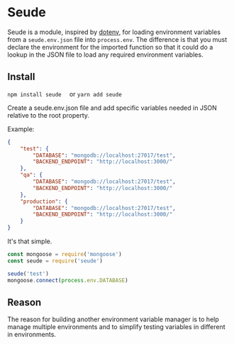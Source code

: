 # Seude
Seude is a module, inspired by [dotenv](https://github.com/motdotla/dotenv), for loading environment variables from a `seude.env.json` file into `process.env`. The difference is that you must declare the environment for the imported function so that it could do a lookup in the JSON file to load any required environment variables.

## Install
`npm install seude  `
or
`yarn add seude`

Create a seude.env.json file and add specific variables needed in JSON relative to the root property.

Example:
```json
{
    "test": {
        "DATABASE": "mongodb://localhost:27017/test",
        "BACKEND_ENDPOINT": "http://localhost:3000/"
    },
    "qa": {
        "DATABASE": "mongodb://localhost:27017/test",
        "BACKEND_ENDPOINT": "http://localhost:3000/"
    },
    "production": {
        "DATABASE": "mongodb://localhost:27017/test",
        "BACKEND_ENDPOINT": "http://localhost:3000/"
    }
}
```

It's that simple.

```js
const mongoose = require('mongoose')
const seude = require('seude')

seude('test')
mongoose.connect(process.env.DATABASE)

```

## Reason
The reason for building another environment variable manager is to help manage multiple environments and to simplify testing variables in different in environments.